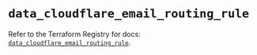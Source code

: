 # `data_cloudflare_email_routing_rule`

Refer to the Terraform Registry for docs: [`data_cloudflare_email_routing_rule`](https://registry.terraform.io/providers/cloudflare/cloudflare/5.7.0/docs/data-sources/email_routing_rule).
